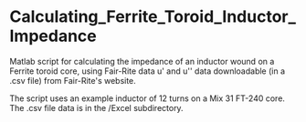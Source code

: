 # Calculating_Ferrite_Toroid_Inductor_Impedance
Matlab script for calculating the impedance of an inductor wound on a Ferrite toroid core, using 
Fair-Rite data u' and u'' data downloadable (in a .csv file) from Fair-Rite's website.

The script uses an example inductor of 12 turns on a Mix 31 FT-240 core.  The .csv file data
is in the /Excel subdirectory.
